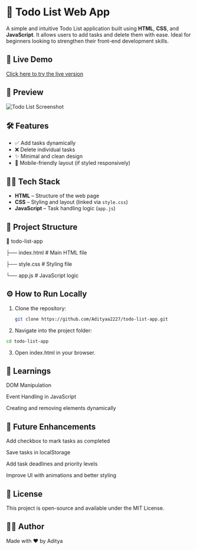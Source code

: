 # 📝 Todo List Web App

A simple and intuitive Todo List application built using **HTML**, **CSS**, and **JavaScript**. It allows users to add tasks and delete them with ease. Ideal for beginners looking to strengthen their front-end development skills.

## 🚀 Live Demo

[Click here to try the live version](https://adityaa2227.github.io/todo-list/) <!-- Replace # with your hosted link (e.g., Netlify or GitHub Pages) -->

## 📸 Preview

<!-- Optional: Add a screenshot -->
![Todo List Screenshot](screenshot.png)

## 🛠️ Features

- ✅ Add tasks dynamically
- ❌ Delete individual tasks
- ✨ Minimal and clean design
- 📱 Mobile-friendly layout (if styled responsively)

## 🧑‍💻 Tech Stack

- **HTML** – Structure of the web page
- **CSS** – Styling and layout (linked via `style.css`)
- **JavaScript** – Task handling logic (`app.js`)

## 📂 Project Structure

📁 todo-list-app

├── index.html # Main HTML file

├── style.css # Styling file

└── app.js # JavaScript logic



## ⚙️ How to Run Locally

1. Clone the repository:
   ```bash
   git clone https://github.com/Adityaa2227/todo-list-app.git
2. Navigate into the project folder:

  ```bash
  cd todo-list-app
  ```

3. Open index.html in your browser.

## 🧠 Learnings

DOM Manipulation

Event Handling in JavaScript

Creating and removing elements dynamically

## 📌 Future Enhancements
Add checkbox to mark tasks as completed

Save tasks in localStorage

Add task deadlines and priority levels

Improve UI with animations and better styling

## 📄 License
This project is open-source and available under the MIT License.

## 🙋‍♂️ Author
Made with ❤️ by Aditya



